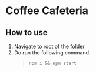 # Coffee Cafeteria

## How to use 

1. Navigate to root of the folder
2. Do run the following command.
   > `npm i && npm start`